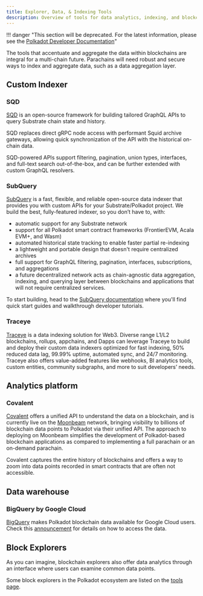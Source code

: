 ```yaml
---
title: Explorer, Data, & Indexing Tools
description: Overview of tools for data analytics, indexing, and blockchain exploration in the Polkadot ecosystem.
---
```


!!! danger "This section will be deprecated. For the latest information, please see the [Polkadot Developer Documentation](https://docs.polkadot.com/)"


The tools that accentuate and aggregate the data within blockchains are integral for a multi-chain
future. Parachains will need robust and secure ways to index and aggregate data, such as a data
aggregation layer.

## Custom Indexer

### SQD

[SQD](https://subsquid.io/) is an open-source framework for building tailored GraphQL APIs to
query Substrate chain state and history.

SQD replaces direct gRPC node access with performant Squid archive gateways, allowing quick
synchronization of the API with the historical on-chain data.

SQD-powered APIs support filtering, pagination, union types, interfaces, and full-text search
out-of-the-box, and can be further extended with custom GraphQL resolvers.

### SubQuery

[SubQuery](https://subquery.network/) is a fast, flexible, and reliable open-source data indexer
that provides you with custom APIs for your Substrate/Polkadot project. We build the best,
fully-featured indexer, so you don’t have to, with:

- automatic support for any Substrate network
- support for all Polkadot smart contract frameworks (FrontierEVM, Acala EVM+, and Wasm)
- automated historical state tracking to enable faster partial re-indexing
- a lightweight and portable design that doesn't require centralized archives
- full support for GraphQL filtering, pagination, interfaces, subscriptions, and aggregations
- a future decentralized network acts as chain-agnostic data aggregation, indexing, and querying
  layer between blockchains and applications that will not require centralized services.

To start building, head to the [SubQuery documentation](https://academy.subquery.network/) where
you'll find quick start guides and walkthrough developer tutorials.

### Traceye

[Traceye](https://www.traceye.io) is a data indexing solution for Web3. Diverse range L1/L2
blockchains, rollups, appchains, and Dapps can leverage Traceye to build and deploy their custom
data indexers optimized for fast indexing, 50% reduced data lag, 99.99% uptime, automated sync, and
24/7 monitoring. Traceye also offers value-added features like webhooks, BI analytics tools, custom
entities, community subgraphs, and more to suit developers’ needs.

## Analytics platform

### Covalent

[Covalent](https://www.covalenthq.com/) offers a unified API to understand the data on a blockchain,
and is currently live on the [Moonbeam](https://moonbeam.network/) network, bringing visibility to
billions of blockchain data points to Polkadot via their unified API. The approach to deploying on
Moonbeam simplifies the development of Polkadot-based blockchain applications as compared to
implementing a full parachain or an on-demand parachain.

Covalent captures the entire history of blockchains and offers a way to zoom into data points
recorded in smart contracts that are often not accessible.

## Data warehouse

### BigQuery by Google Cloud

[BigQuery](https://cloud.google.com/bigquery) makes Polkadot blockchain data available for Google
Cloud users. Check this
[announcement](https://cloud.google.com/blog/products/data-analytics/data-for-11-more-blockchains-in-bigquery-public-datasets)
for details on how to access the data.

## Block Explorers

As you can imagine, blockchain explorers also offer data analytics through an interface where users
can examine common data points.

Some block explorers in the Polkadot ecosystem are listed on the
[tools page](build-tools-index.md#block-explorers).
